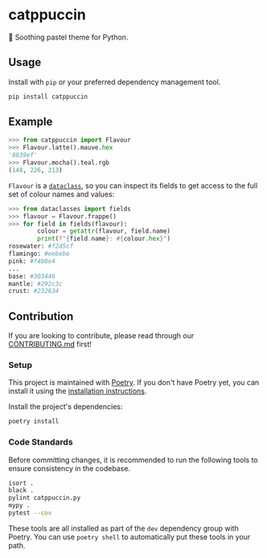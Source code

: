 # catppuccin

🐍 Soothing pastel theme for Python.

## Usage

Install with `pip` or your preferred dependency management tool.

```bash
pip install catppuccin
```

## Example

```python
>>> from catppuccin import Flavour
>>> Flavour.latte().mauve.hex
'8839ef'
>>> Flavour.mocha().teal.rgb
(148, 226, 213)
```

`Flavour` is a [`dataclass`](https://docs.python.org/3/library/dataclasses.html),
so you can inspect its fields to get access to the full set of colour names and values:

```python
>>> from dataclasses import fields
>>> flavour = Flavour.frappe()
>>> for field in fields(flavour):
        colour = getattr(flavour, field.name)
        print(f"{field.name}: #{colour.hex}")
rosewater: #f2d5cf
flamingo: #eebebe
pink: #f4b8e4
...
base: #303446
mantle: #292c3c
crust: #232634
```

## Contribution

If you are looking to contribute, please read through our
[CONTRIBUTING.md](https://github.com/catppuccin/.github/blob/main/CONTRIBUTING.md)
first!

### Setup

This project is maintained with [Poetry](https://python-poetry.org). If you
don't have Poetry yet, you can install it using the [installation
instructions](https://python-poetry.org/docs/#installation).

Install the project's dependencies:

```bash
poetry install
```

### Code Standards

Before committing changes, it is recommended to run the following tools to
ensure consistency in the codebase.

```bash
isort .
black .
pylint catppuccin.py
mypy .
pytest --cov
```

These tools are all installed as part of the `dev` dependency group with
Poetry. You can use `poetry shell` to automatically put these tools in your
path.

